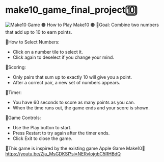 # make10_game_final_project🔟

![Make10 Game](https://github.com/user-attachments/assets/d659cc16-a1c1-416e-b48f-c083b78af092)
🟠 How to Play Make10 🟠
🍊Goal:
 Combine two numbers that add up to 10 to earn points.

🍊How to Select Numbers:
- Click on a number tile to select it.
- Click again to deselect if you change your mind.

🍊Scoring:
- Only pairs that sum up to exactly 10 will give you a point.
- After a correct pair, a new set of numbers appears.

🍊Timer:
- You have 60 seconds to score as many points as you can.
- When the time runs out, the game ends and your score is shown.

🍊Game Controls:
- Use the Play button to start.
- Press Restart to try again after the timer ends.
- Click Exit to close the game.

🍊This game is inspired by the existing game Apple Game Make10🍎
https://youtu.be/Zja_MsGDKSI?si=NERvIojgbC5RHBdQ
